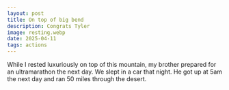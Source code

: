```yaml
---
layout: post
title: On top of big bend
description: Congrats Tyler
image: resting.webp
date: 2025-04-11
tags: actions
---
```


While I rested luxuriously on top of this mountain, my brother prepared for an ultramarathon the next day. We slept in a car that night. He got up at 5am the next day and ran 50 miles through the desert.
